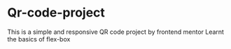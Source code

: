 # Qr-code-project

This is a simple and responsive QR code project by frontend mentor
Learnt the basics of flex-box
